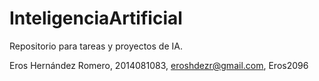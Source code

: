 # InteligenciaArtificial
Repositorio para tareas y proyectos de IA.

Eros Hernández Romero, 
2014081083, 
eroshdezr@gmail.com, 
Eros2096
